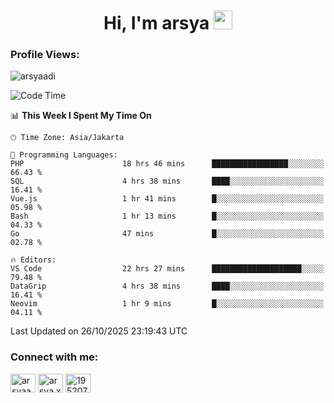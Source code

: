 <h1 align="center">Hi, I'm arsya 
  <img src="https://media.giphy.com/media/hvRJCLFzcasrR4ia7z/giphy.gif" width="30px"/>
</h1>

<p align="left"> <h3>Profile Views:</h3> <img src="https://komarev.com/ghpvc/?username=arsyaadi&label=Profile%20views&color=0e75b6&style=flat" alt="arsyaadi" /> </p>

<!--START_SECTION:waka-->
![Code Time](http://img.shields.io/badge/Code%20Time-4%2C631%20hrs%2033%20mins-blue)

📊 **This Week I Spent My Time On** 

```text
🕑︎ Time Zone: Asia/Jakarta

💬 Programming Languages: 
PHP                      18 hrs 46 mins      █████████████████░░░░░░░░   66.43 % 
SQL                      4 hrs 38 mins       ████░░░░░░░░░░░░░░░░░░░░░   16.41 % 
Vue.js                   1 hr 41 mins        █░░░░░░░░░░░░░░░░░░░░░░░░   05.98 % 
Bash                     1 hr 13 mins        █░░░░░░░░░░░░░░░░░░░░░░░░   04.33 % 
Go                       47 mins             █░░░░░░░░░░░░░░░░░░░░░░░░   02.78 % 

🔥 Editors: 
VS Code                  22 hrs 27 mins      ████████████████████░░░░░   79.48 % 
DataGrip                 4 hrs 38 mins       ████░░░░░░░░░░░░░░░░░░░░░   16.41 % 
Neovim                   1 hr 9 mins         █░░░░░░░░░░░░░░░░░░░░░░░░   04.11 % 
```


 Last Updated on 26/10/2025 23:19:43 UTC
<!--END_SECTION:waka-->

<!-- - 📫 How to reach me **itsme@arsyaadi.software** -->


<h3 align="left">Connect with me:</h3>
<p align="left">
<a href="https://linkedin.com/in/arsyaadi" target="blank"><img align="center" src="https://raw.githubusercontent.com/rahuldkjain/github-profile-readme-generator/master/src/images/icons/Social/linked-in-alt.svg" alt="arsyaadi" height="30" width="40" /></a>
<a href="https://fb.com/arsya.xkz" target="blank"><img align="center" src="https://raw.githubusercontent.com/rahuldkjain/github-profile-readme-generator/master/src/images/icons/Social/facebook.svg" alt="arsya.xkz" height="30" width="40" /></a>
<a href="https://stackoverflow.com/users/19520749" target="blank"><img align="center" src="https://raw.githubusercontent.com/rahuldkjain/github-profile-readme-generator/master/src/images/icons/Social/stack-overflow.svg" alt="19520749" height="30" width="40" /></a>
</p>
